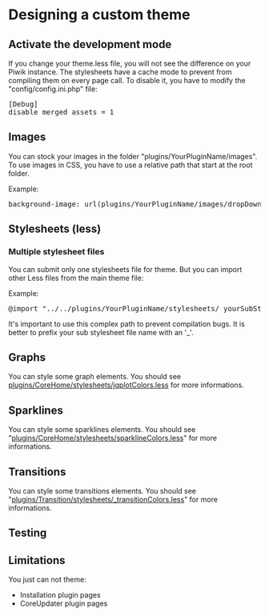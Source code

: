 # Designing a custom theme

## Activate the development mode
If you change your theme.less file, you will not see the difference on your Piwik instance.
The stylesheets have a cache mode to prevent from compiling them on every page call.
To disable it, you have to modify the "config/config.ini.php" file:

<pre>[Debug]
disable_merged_assets = 1
</pre>

## Images
You can stock your images in the folder "plugins/YourPluginName/images".
To use images in CSS, you have to use a relative path that start at the root folder.

Example:

<pre>background-image: url(plugins/YourPluginName/images/dropDown.jpg);
</pre>

## Stylesheets (less)
### Multiple stylesheet files

You can submit only one stylesheets file for theme.
But you can import other Less files from the main theme file:

Example:

<pre>@import "../../plugins/YourPluginName/stylesheets/_yourSubStylesheetName.less"
</pre>

It's important to use this complex path to prevent compilation bugs.
It is better to prefix your sub stylesheet file name with an '_'.

## Graphs

You can style some graph elements.
You should see [plugins/CoreHome/stylesheets/jqplotColors.less](https://github.com/piwik/piwik/blob/master/plugins/CoreHome/stylesheets/jqplotColors.less) for more informations.

## Sparklines

You can style some sparklines elements.
You should see "[plugins/CoreHome/stylesheets/sparklineColors.less](https://github.com/piwik/piwik/blob/master/plugins/CoreHome/stylesheets/sparklineColors.less)" for more informations.

## Transitions

You can style some transitions elements.
You should see "[plugins/Transition/stylesheets/_transitionColors.less](https://github.com/piwik/piwik/blob/master/plugins/Transitions/stylesheets/_transitionColors.less)" for more informations.

## Testing
## Limitations

You just can not theme:

* Installation plugin pages
* CoreUpdater plugin pages
